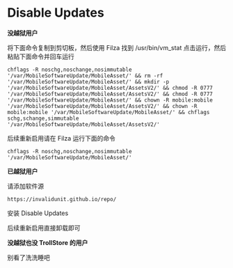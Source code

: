 # Disable Updates

**没越狱用户**

将下面命令复制到剪切板，然后使用 Filza 找到 /usr/bin/vm_stat 点击运行，然后粘贴下面命令并回车运行

	chflags -R noschg,noschange,nosimmutable '/var/MobileSoftwareUpdate/MobileAsset/' && rm -rf '/var/MobileSoftwareUpdate/MobileAsset/' && mkdir -p '/var/MobileSoftwareUpdate/MobileAsset/AssetsV2/' && chmod -R 0777 '/var/MobileSoftwareUpdate/MobileAsset/AssetsV2/' && chmod -R 0777 '/var/MobileSoftwareUpdate/MobileAsset/' && chown -R mobile:mobile '/var/MobileSoftwareUpdate/MobileAsset/AssetsV2/' && chown -R mobile:mobile '/var/MobileSoftwareUpdate/MobileAsset/' && chflags schg,schange,simmutable '/var/MobileSoftwareUpdate/MobileAsset/AssetsV2/'
 
后续重新启用请在 Filza 运行下面的命令

	chflags -R noschg,noschange,nosimmutable '/var/MobileSoftwareUpdate/MobileAsset/'

**已越狱用户**

请添加软件源

	https://invalidunit.github.io/repo/

安装 Disable Updates

后续重新启用直接卸载即可

**没越狱也没 TrollStore 的用户**

别看了洗洗睡吧
